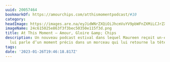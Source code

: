 ```yaml
---
uuid: 20057464
bookmarkOf: https://amourchips.com/atthismomentpodcast/#10
category:
headImage: https://images.are.na/eyJidWNrZXQiOiJhcmVuYV9pbWFnZXMiLCJrZXkiOiIyMDA1NzQ2NC9vcmlnaW5hbF8yNGM2MTUwMjVlODYzZjNmM2JlYzUwMzUwZTExNWYzZC5wbmciLCJlZGl0cyI6eyJyZXNpemUiOnsid2lkdGgiOjEyMDAsImhlaWdodCI6MTIwMCwiZml0IjoiaW5zaWRlIiwid2l0aG91dEVubGFyZ2VtZW50Ijp0cnVlfSwid2VicCI6eyJxdWFsaXR5Ijo5MH0sImpwZWciOnsicXVhbGl0eSI6OTB9LCJyb3RhdGUiOm51bGx9fQ==?bc=0
imageName: 24c615025e863f3f3bec50350e115f3d.png
title: At This Moment – Amour, Gloire &amp; Chips
description: Un nouveau podcast estival dans lequel Maureen reçoit un·e invité·e qui
  lui parle d’un moment précis dans un morceau qui lui retourne la tête.
tags:
date: '2023-01-26T19:46:18.817Z'
---
```

